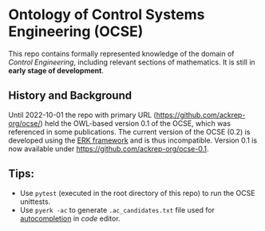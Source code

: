 # Ontology of Control Systems Engineering (OCSE)

This repo contains formally represented knowledge of the domain of *Control Engineering*, including relevant sections of mathematics. It is still in **early stage of development**.


## History and Background

Until 2022-10-01 the repo with primary URL (<https://github.com/ackrep-org/ocse/>) held the OWL-based version 0.1 of the OCSE, which was referenced in some publications. The current version of the OCSE (0.2) is developed using the [ERK framework](https://github.com/ackrep-org/pyerk-core) and is thus incompatible. Version 0.1 is now available under <https://github.com/ackrep-org/ocse-0.1>.

## Tips:


- Use `pytest` (executed in the root directory of this repo) to run the OCSE unittests.
- Use `pyerk -ac` to generate `.ac_candidates.txt` file used for [autocompletion](https://github.com/ackrep-org/erk-fzf) in *code* editor.
